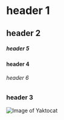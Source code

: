 # header 1
## header 2
##### header 5
#### header 4
###### header 6
### header 3

![Image of Yaktocat](https://octodex.github.com/images/yaktocat.png)
